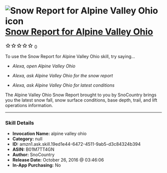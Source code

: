 # &nbsp;<img src="skill_icon" alt="Snow Report for Alpine Valley Ohio icon" width="36"> [Snow Report for Alpine Valley Ohio](http://alexa.amazon.com/#skills/amzn1.ask.skill.19ed1e44-6472-4511-9ab5-d3c84324b394)
![0 stars](../../images/ic_star_border_black_18dp_1x.png)![0 stars](../../images/ic_star_border_black_18dp_1x.png)![0 stars](../../images/ic_star_border_black_18dp_1x.png)![0 stars](../../images/ic_star_border_black_18dp_1x.png)![0 stars](../../images/ic_star_border_black_18dp_1x.png) 0

To use the Snow Report for Alpine Valley Ohio skill, try saying...

* *Alexa, open Alpine Valley Ohio*

* *Alexa, ask Alpine Valley Ohio for the snow report*

* *Alexa, ask Alpine Valley Ohio for latest conditions*

The Alpine Valley Ohio Snow Report brought to you by SnoCountry brings you the latest snow fall, snow surface conditions,  base depth, trail, and lift operations information.

***

### Skill Details

* **Invocation Name:** alpine valley ohio
* **Category:** null
* **ID:** amzn1.ask.skill.19ed1e44-6472-4511-9ab5-d3c84324b394
* **ASIN:** B01M7TT4GN
* **Author:** SnoCountry
* **Release Date:** October 26, 2016 @ 03:46:06
* **In-App Purchasing:** No
